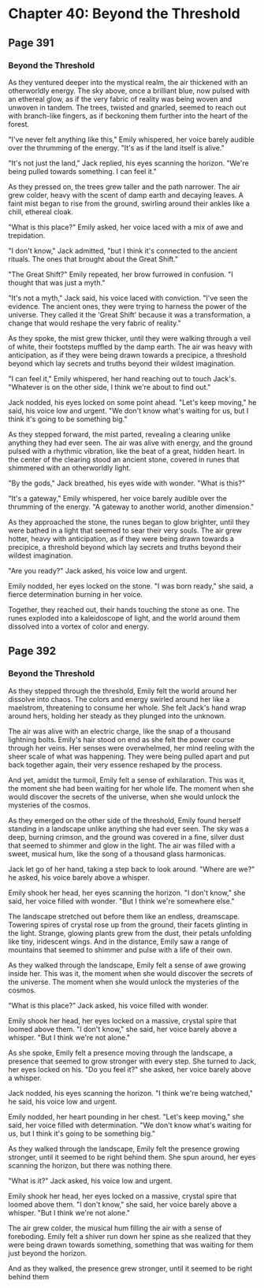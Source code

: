 # Chapter 40: Beyond the Threshold


## Page 391
### Beyond the Threshold

As they ventured deeper into the mystical realm, the air thickened with an otherworldly energy. The sky above, once a brilliant blue, now pulsed with an ethereal glow, as if the very fabric of reality was being woven and unwoven in tandem. The trees, twisted and gnarled, seemed to reach out with branch-like fingers, as if beckoning them further into the heart of the forest.

"I've never felt anything like this," Emily whispered, her voice barely audible over the thrumming of the energy. "It's as if the land itself is alive."

"It's not just the land," Jack replied, his eyes scanning the horizon. "We're being pulled towards something. I can feel it."

As they pressed on, the trees grew taller and the path narrower. The air grew colder, heavy with the scent of damp earth and decaying leaves. A faint mist began to rise from the ground, swirling around their ankles like a chill, ethereal cloak.

"What is this place?" Emily asked, her voice laced with a mix of awe and trepidation.

"I don't know," Jack admitted, "but I think it's connected to the ancient rituals. The ones that brought about the Great Shift."

"The Great Shift?" Emily repeated, her brow furrowed in confusion. "I thought that was just a myth."

"It's not a myth," Jack said, his voice laced with conviction. "I've seen the evidence. The ancient ones, they were trying to harness the power of the universe. They called it the 'Great Shift' because it was a transformation, a change that would reshape the very fabric of reality."

As they spoke, the mist grew thicker, until they were walking through a veil of white, their footsteps muffled by the damp earth. The air was heavy with anticipation, as if they were being drawn towards a precipice, a threshold beyond which lay secrets and truths beyond their wildest imagination.

"I can feel it," Emily whispered, her hand reaching out to touch Jack's. "Whatever is on the other side, I think we're about to find out."

Jack nodded, his eyes locked on some point ahead. "Let's keep moving," he said, his voice low and urgent. "We don't know what's waiting for us, but I think it's going to be something big."

As they stepped forward, the mist parted, revealing a clearing unlike anything they had ever seen. The air was alive with energy, and the ground pulsed with a rhythmic vibration, like the beat of a great, hidden heart. In the center of the clearing stood an ancient stone, covered in runes that shimmered with an otherworldly light.

"By the gods," Jack breathed, his eyes wide with wonder. "What is this?"

"It's a gateway," Emily whispered, her voice barely audible over the thrumming of the energy. "A gateway to another world, another dimension."

As they approached the stone, the runes began to glow brighter, until they were bathed in a light that seemed to sear their very souls. The air grew hotter, heavy with anticipation, as if they were being drawn towards a precipice, a threshold beyond which lay secrets and truths beyond their wildest imagination.

"Are you ready?" Jack asked, his voice low and urgent.

Emily nodded, her eyes locked on the stone. "I was born ready," she said, a fierce determination burning in her voice.

Together, they reached out, their hands touching the stone as one. The runes exploded into a kaleidoscope of light, and the world around them dissolved into a vortex of color and energy.

## Page 392
### Beyond the Threshold

As they stepped through the threshold, Emily felt the world around her dissolve into chaos. The colors and energy swirled around her like a maelstrom, threatening to consume her whole. She felt Jack's hand wrap around hers, holding her steady as they plunged into the unknown.

The air was alive with an electric charge, like the snap of a thousand lightning bolts. Emily's hair stood on end as she felt the power course through her veins. Her senses were overwhelmed, her mind reeling with the sheer scale of what was happening. They were being pulled apart and put back together again, their very essence reshaped by the process.

And yet, amidst the turmoil, Emily felt a sense of exhilaration. This was it, the moment she had been waiting for her whole life. The moment when she would discover the secrets of the universe, when she would unlock the mysteries of the cosmos.

As they emerged on the other side of the threshold, Emily found herself standing in a landscape unlike anything she had ever seen. The sky was a deep, burning crimson, and the ground was covered in a fine, silver dust that seemed to shimmer and glow in the light. The air was filled with a sweet, musical hum, like the song of a thousand glass harmonicas.

Jack let go of her hand, taking a step back to look around. "Where are we?" he asked, his voice barely above a whisper.

Emily shook her head, her eyes scanning the horizon. "I don't know," she said, her voice filled with wonder. "But I think we're somewhere else."

The landscape stretched out before them like an endless, dreamscape. Towering spires of crystal rose up from the ground, their facets glinting in the light. Strange, glowing plants grew from the dust, their petals unfolding like tiny, iridescent wings. And in the distance, Emily saw a range of mountains that seemed to shimmer and pulse with a life of their own.

As they walked through the landscape, Emily felt a sense of awe growing inside her. This was it, the moment when she would discover the secrets of the universe. The moment when she would unlock the mysteries of the cosmos.

"What is this place?" Jack asked, his voice filled with wonder.

Emily shook her head, her eyes locked on a massive, crystal spire that loomed above them. "I don't know," she said, her voice barely above a whisper. "But I think we're not alone."

As she spoke, Emily felt a presence moving through the landscape, a presence that seemed to grow stronger with every step. She turned to Jack, her eyes locked on his. "Do you feel it?" she asked, her voice barely above a whisper.

Jack nodded, his eyes scanning the horizon. "I think we're being watched," he said, his voice low and urgent.

Emily nodded, her heart pounding in her chest. "Let's keep moving," she said, her voice filled with determination. "We don't know what's waiting for us, but I think it's going to be something big."

As they walked through the landscape, Emily felt the presence growing stronger, until it seemed to be right behind them. She spun around, her eyes scanning the horizon, but there was nothing there.

"What is it?" Jack asked, his voice low and urgent.

Emily shook her head, her eyes locked on a massive, crystal spire that loomed above them. "I don't know," she said, her voice barely above a whisper. "But I think we're not alone."

The air grew colder, the musical hum filling the air with a sense of foreboding. Emily felt a shiver run down her spine as she realized that they were being drawn towards something, something that was waiting for them just beyond the horizon.

And as they walked, the presence grew stronger, until it seemed to be right behind them
